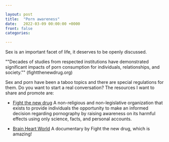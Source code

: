 ```yaml
---

layout: post
title:  "Porn awareness"
date:   2022-03-09 00:00:00 +0000
front: false
categories: 

---
```


Sex is an important facet of life, it deserves to be openly discussed.

""Decades of studies from respected institutions have demonstrated significant impacts of porn consumption for individuals, relationships, and society."" (fightthenewdrug.org)

Sex and porn have been a taboo topics and there are special regulations for them. Do you want to start a real conversation? The resources I want to share and promote are:

- [Fight the new drug](https://fightthenewdrug.org/)
A non-religious and non-legislative organization that exists to provide individuals the opportunity to make an informed decision regarding pornography by raising awareness on its harmful effects using only science, facts, and personal accounts.

- [Brain Heart World](https://brainheartworld.org/)
A documentary by Fight the new drug, which is amazing!
